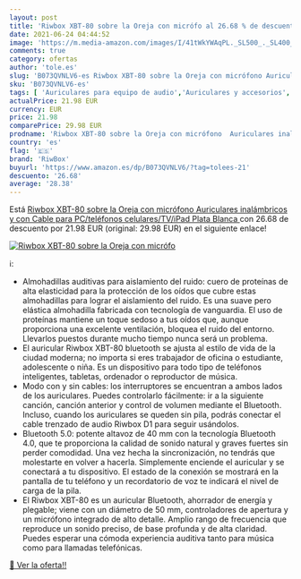 ```yaml
---
layout: post
title: 'Riwbox XBT-80 sobre la Oreja con micrófo al 26.68 % de descuento'
date: 2021-06-24 04:44:52
image: 'https://m.media-amazon.com/images/I/41tWkYWAqPL._SL500_._SL400_.jpg'
comments: true
category: ofertas
author: 'tole.es'
slug: 'B073QVNLV6-es Riwbox XBT-80 sobre la Oreja con micrófono Auriculares...'
sku: 'B073QVNLV6-es'
tags: [ 'Auriculares para equipo de audio','Auriculares y accesorios','Electrónica','auriculares','riwbox', ]
actualPrice: 21.98 EUR
currency: EUR
price: 21.98
comparePrice: 29.98 EUR
prodname: 'Riwbox XBT-80 sobre la Oreja con micrófono  Auriculares inalámbricos y con Cable para PC/teléfonos celulares/TV/iPad  Plata Blanca '
country: 'es'
flag: '🇪🇸'
brand: 'RiwBox'
buyurl: 'https://www.amazon.es/dp/B073QVNLV6/?tag=tolees-21'
descuento: '26.68'
average: '28.38'
---
```


Está [Riwbox XBT-80 sobre la Oreja con micrófono  Auriculares inalámbricos y con Cable para PC/teléfonos celulares/TV/iPad  Plata Blanca ](https://www.amazon.es/dp/B073QVNLV6/?tag=tolees-21) con 26.68 de descuento por 21.98 EUR (original: 29.98 EUR) en el siguiente enlace!

[![Riwbox XBT-80 sobre la Oreja con micrófo](https://m.media-amazon.com/images/I/41tWkYWAqPL._SL500_._SL400_.jpg)](https://www.amazon.es/dp/B073QVNLV6/?tag=tolees-21)

ℹ️:

- Almohadillas auditivas para aislamiento del ruido: cuero de proteínas de alta elasticidad para la protección de los oídos que cubre estas almohadillas para lograr el aislamiento del ruido. Es una suave pero elástica almohadilla fabricada con tecnología de vanguardia. El uso de proteínas mantiene un toque sedoso a tus oídos que, aunque proporciona una excelente ventilación, bloquea el ruido del entorno. Llevarlos puestos durante mucho tiempo nunca será un problema.
- El auricular Riwbox XBT-80 bluetooth se ajusta al estilo de vida de la ciudad moderna; no importa si eres trabajador de oficina o estudiante, adolescente o niña. Es un dispositivo para todo tipo de teléfonos inteligentes, tabletas, ordenador o reproductor de música.
- Modo con y sin cables: los interruptores se encuentran a ambos lados de los auriculares. Puedes controlarlo fácilmente: ir a la siguiente canción, canción anterior y control de volumen mediante el Bluetooth. Incluso, cuando los auriculares se queden sin pila, podrás conectar el cable trenzado de audio Riwbox D1 para seguir usándolos.
- Bluetooth 5.0: potente altavoz de 40 mm con la tecnología Bluetooth 4.0, que te proporciona la calidad de sonido natural y graves fuertes sin perder comodidad. Una vez hecha la sincronización, no tendrás que molestarte en volver a hacerla. Simplemente enciende el auricular y se conectará a tu dispositivo. El estado de la conexión se mostrará en la pantalla de tu teléfono y un recordatorio de voz te indicará el nivel de carga de la pila.
- El Riwbox XBT-80 es un auricular Bluetooth, ahorrador de energía y plegable; viene con un diámetro de 50 mm, controladores de apertura y un micrófono integrado de alto detalle. Amplio rango de frecuencia que reproduce un sonido preciso, de base profunda y de alta claridad. Puedes esperar una cómoda experiencia auditiva tanto para música como para llamadas telefónicas.

[🛒 Ver la oferta!!](https://www.amazon.es/dp/B073QVNLV6/?tag=tolees-21)
